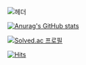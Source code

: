 ![헤더](https://capsule-render.vercel.app/api?type=waving&height=300&color=gradient&text=재혁입니다%20&fontSize=50&fontAlignY=40)






[![Anurag's GitHub stats](https://github-readme-stats.vercel.app/api?username=bbanggom)](https://github.com/bbanggom/github-readme-stats)


[![Solved.ac
프로필](http://mazassumnida.wtf/api/generate_badge?boj={handle})](https://solved.ac/{handle})



[![Hits](https://hits.seeyoufarm.com/api/count/incr/badge.svg?url=https%3A%2F%2Fgithub.com%2Fbbanggom&count_bg=%23254110&title_bg=%23555555&icon=&icon_color=%23A61717&title=hits&edge_flat=false)](https://hits.seeyoufarm.com)
